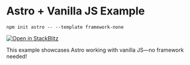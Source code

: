 # Astro + Vanilla JS Example

```
npm init astro -- --template framework-none
```

[![Open in StackBlitz](https://developer.stackblitz.com/img/open_in_stackblitz.svg)](https://stackblitz.com/github/withastro/astro/tree/latest/examples/framework-none)

This example showcases Astro working with vanilla JS&mdash;no framework needed!

